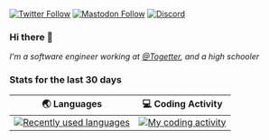[![Twitter Follow](https://img.shields.io/twitter/follow/TheGodOfNeet?style=social)](https://twitter.com/TheGodOfNeet)
[![Mastodon Follow](https://img.shields.io/mastodon/follow/76721?domain=https%3A%2F%2Fmastodon.social&style=social)](https://mastodon.social/@neet)
[![Discord](https://img.shields.io/discord/443502244734828556.svg?label=&logo=discord&logoColor=ffffff&color=7389D8&labelColor=6A7EC2)](https://discord.gg/QXwXWtx)

### Hi there 👋

_I'm a software engineer working at [@Togetter](https://github.com/togetter), and a high schooler_

### Stats for the last 30 days

<div align="center">
  <table border="0" cellspacing="0" cellpadding="0">
    <thead>
      <tr>
        <th>
          <strong>🌏 Languages</strong>
        </th>
        <th>
          <strong>💻 Coding Activity</strong>
        </th>
      </tr>
    </thead>
    <tbody>
      <tr>
        <td>
          <a href="https://wakatime.com/@Ryo">
            <img src="https://wakatime.com/share/@Ryo/93b3e530-f53b-4c38-97f9-df75b9b318d2.png" alt="Recently used languages" />
          </a>
        </td>
        <td>
          <a href="https://wakatime.com/@Ryo">
            <img src="https://wakatime.com/share/@Ryo/d496b147-8440-48de-860d-afb83a8aebb5.png" alt="My coding activity" />
          </a>
        </td>
      </tr>
    </tbody>
  </table>
</div>
